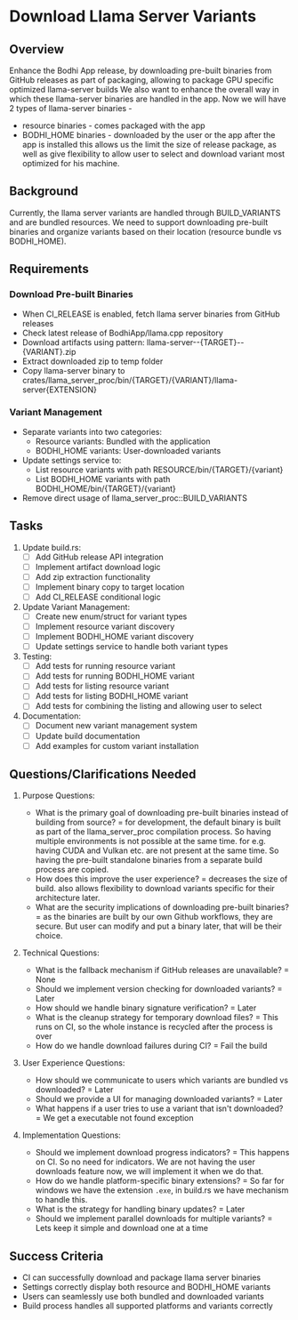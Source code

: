 # Download Llama Server Variants

## Overview
Enhance the Bodhi App release, by downloading pre-built binaries from GitHub releases as part of packaging, allowing to package GPU specific optimized llama-server builds
We also want to enhance the overall way in which these llama-server binaries are handled in the app. Now we will have 2 types of llama-server binaries -
- resource binaries - comes packaged with the app
- BODHI_HOME binaries - downloaded by the user or the app after the app is installed
this allows us the limit the size of release package, as well as give flexibility to allow user to select and download variant most optimized for his machine.

## Background
Currently, the llama server variants are handled through BUILD_VARIANTS and are bundled resources. 
We need to support downloading pre-built binaries and organize variants based on their location (resource bundle vs BODHI_HOME).

## Requirements

### Download Pre-built Binaries
- When CI_RELEASE is enabled, fetch llama server binaries from GitHub releases
- Check latest release of BodhiApp/llama.cpp repository
- Download artifacts using pattern: llama-server--{TARGET}--{VARIANT}.zip
- Extract downloaded zip to temp folder
- Copy llama-server binary to crates/llama_server_proc/bin/{TARGET}/{VARIANT}/llama-server{EXTENSION}

### Variant Management
- Separate variants into two categories:
  - Resource variants: Bundled with the application
  - BODHI_HOME variants: User-downloaded variants
- Update settings service to:
  - List resource variants with path RESOURCE/bin/{TARGET}/{variant}
  - List BODHI_HOME variants with path BODHI_HOME/bin/{TARGET}/{variant}
- Remove direct usage of llama_server_proc::BUILD_VARIANTS

## Tasks
1. Update build.rs:
   - [ ] Add GitHub release API integration
   - [ ] Implement artifact download logic
   - [ ] Add zip extraction functionality
   - [ ] Implement binary copy to target location
   - [ ] Add CI_RELEASE conditional logic

2. Update Variant Management:
   - [ ] Create new enum/struct for variant types
   - [ ] Implement resource variant discovery
   - [ ] Implement BODHI_HOME variant discovery
   - [ ] Update settings service to handle both variant types

3. Testing:
   - [ ] Add tests for running resource variant
   - [ ] Add tests for running BODHI_HOME variant
   - [ ] Add tests for listing resource variant
   - [ ] Add tests for listing BODHI_HOME variant
   - [ ] Add tests for combining the listing and allowing user to select

4. Documentation:
   - [ ] Document new variant management system
   - [ ] Update build documentation
   - [ ] Add examples for custom variant installation

## Questions/Clarifications Needed

1. Purpose Questions:
   - What is the primary goal of downloading pre-built binaries instead of building from source?
   = for development, the default binary is built as part of the llama_server_proc compilation process. So having multiple environments is not possible at the same time.
     for e.g. having CUDA and Vulkan etc. are not present at the same time. So having the pre-built standalone binaries from a separate build process are copied.
   - How does this improve the user experience?
   = decreases the size of build. also allows flexibility to download variants specific for their architecture later.
   - What are the security implications of downloading pre-built binaries?
   = as the binaries are built by our own Github workflows, they are secure. But user can modify and put a binary later, that will be their choice.

2. Technical Questions:
   - What is the fallback mechanism if GitHub releases are unavailable?
   = None
   - Should we implement version checking for downloaded variants?
   = Later
   - How should we handle binary signature verification?
   = Later
   - What is the cleanup strategy for temporary download files?
   = This runs on CI, so the whole instance is recycled after the process is over
   - How do we handle download failures during CI?
   = Fail the build

3. User Experience Questions:
   - How should we communicate to users which variants are bundled vs downloaded?
   = Later
   - Should we provide a UI for managing downloaded variants?
   = Later
   - What happens if a user tries to use a variant that isn't downloaded?
   = We get a executable not found exception

4. Implementation Questions:
   - Should we implement download progress indicators?
   = This happens on CI. So no need for indicators. We are not having the user downloads feature now, we will implement it when we do that.
   - How do we handle platform-specific binary extensions?
   = So far for windows we have the extension `.exe`, in build.rs we have mechanism to handle this.
   - What is the strategy for handling binary updates?
   = Later
   - Should we implement parallel downloads for multiple variants?
   = Lets keep it simple and download one at a time

## Success Criteria
- CI can successfully download and package llama server binaries
- Settings correctly display both resource and BODHI_HOME variants
- Users can seamlessly use both bundled and downloaded variants
- Build process handles all supported platforms and variants correctly 
